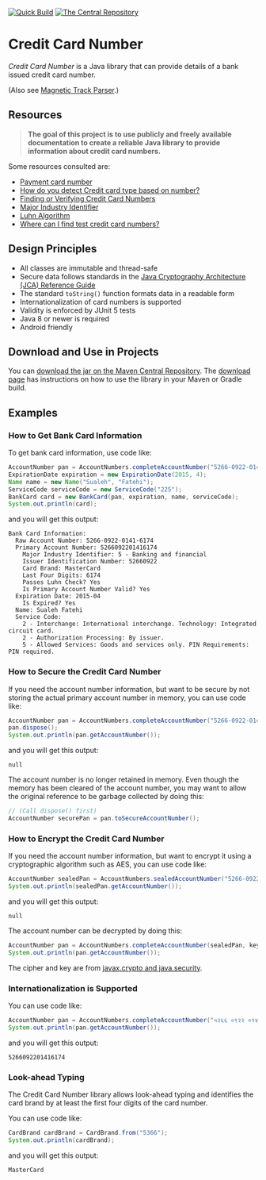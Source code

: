 <!-- markdownlint-disable MD040 MD041 MD004 MD012 -->
[![Quick Build](https://github.com/sualeh/creditcardnumber/workflows/Quick%20Build/badge.svg)](https://github.com/sualeh/creditcardnumber/actions?query=workflow%3A%22Quick+Build%22)
[![The Central Repository](https://img.shields.io/maven-central/v/us.fatehi/creditcardnumber.svg)](https://search.maven.org/search?q=g:us.fatehi%20creditcardnumber*)


# Credit Card Number

*Credit Card Number* is a Java library that can provide details of a bank issued
credit card number.

(Also see [Magnetic Track Parser](https://github.com/sualeh/magnetictrackparser).)


## Resources

> **The goal of this project is to use publicly and freely available documentation
to create a reliable Java library to provide information about credit card numbers.**

Some resources consulted are:

- [Payment card number](https://en.wikipedia.org/wiki/Payment_card_number)
- [How do you detect Credit card type based on number?](http://stackoverflow.com/questions/72768/how-do-you-detect-credit-card-type-based-on-number)
- [Finding or Verifying Credit Card Numbers](http://www.regular-expressions.info/creditcard.html)
- [Major Industry Identifier](https://en.wikipedia.org/wiki/ISO/IEC_7812#Major_industry_identifier)
- [Luhn Algorithm](http://en.wikipedia.org/wiki/Luhn_algorithm)
- [Where can I find test credit card numbers?](https://www.paypal.com/us/smarthelp/article/where-can-i-find-test-credit-card-numbers-ts2157)


## Design Principles

- All classes are immutable and thread-safe
- Secure data follows standards in the
[Java Cryptography Architecture (JCA) Reference Guide](https://docs.oracle.com/javase/8/docs/technotes/guides/security/crypto/CryptoSpec.html#PBEEx)
- The standard `toString()` function formats data in a readable form
- Internationalization of card numbers is supported
- Validity is enforced by JUnit 5 tests
- Java 8 or newer is required
- Android friendly


## Download and Use in Projects

You can [download the jar on the Maven Central Repository](https://search.maven.org/artifact/us.fatehi/creditcardnumber).
The [download page](https://search.maven.org/artifact/us.fatehi/creditcardnumber) has instructions on how to use the library in your Maven or Gradle build.


## Examples

### How to Get Bank Card Information

To get bank card information, use code like:

```java
AccountNumber pan = AccountNumbers.completeAccountNumber("5266-0922-0141-6174");
ExpirationDate expiration = new ExpirationDate(2015, 4);
Name name = new Name("Sualeh", "Fatehi");
ServiceCode serviceCode = new ServiceCode("225");
BankCard card = new BankCard(pan, expiration, name, serviceCode);
System.out.println(card);
```

and you will get this output:

```
Bank Card Information:
  Raw Account Number: 5266-0922-0141-6174
  Primary Account Number: 5266092201416174
    Major Industry Identifier: 5 - Banking and financial
    Issuer Identification Number: 52660922
    Card Brand: MasterCard
    Last Four Digits: 6174
    Passes Luhn Check? Yes
    Is Primary Account Number Valid? Yes
  Expiration Date: 2015-04
    Is Expired? Yes
  Name: Sualeh Fatehi
  Service Code:
    2 - Interchange: International interchange. Technology: Integrated circuit card.
    2 - Authorization Processing: By issuer.
    5 - Allowed Services: Goods and services only. PIN Requirements: PIN required.
```


### How to Secure the Credit Card Number

If you need the account number information, but want to be secure by not storing the actual primary account number in memory, you can use code like:

```java
AccountNumber pan = AccountNumbers.completeAccountNumber("5266-0922-0141-6174");
pan.dispose();
System.out.println(pan.getAccountNumber());
```

and you will get this output:

```
null

```

The account number is no longer retained in memory. Even though the memory has been cleared of
the account number, you may want to allow the original reference to be garbage collected by
doing this:

```java
// (Call dispose() first)
AccountNumber securePan = pan.toSecureAccountNumber();
```


### How to Encrypt the Credit Card Number

If you need the account number information, but want to encrypt it using a cryptographic algorithm such as AES, you can use code like:

```java
AccountNumber sealedPan = AccountNumbers.sealedAccountNumber("5266-0922-0141-6174", cipher);
System.out.println(sealedPan.getAccountNumber());
```

and you will get this output:

```
null

```

The account number can be decrypted by doing this:

```java
AccountNumber pan = AccountNumbers.completeAccountNumber(sealedPan, key);
System.out.println(pan.getAccountNumber());
```

The cipher and key are from [javax.crypto and java.security](https://docs.oracle.com/en/java/javase/17/security/java-security-overview1.html).


### Internationalization is Supported

You can use code like:

```java
AccountNumber pan = AccountNumbers.completeAccountNumber("५२६६ ०९२२ ०१४१ ६१७४");
System.out.println(pan.getAccountNumber());
```

and you will get this output:

```
5266092201416174
```


### Look-ahead Typing

The Credit Card Number library allows look-ahead typing and identifies the
card brand by at least the first four digits of the card number.

You can use code like:

```java
CardBrand cardBrand = CardBrand.from("5366");
System.out.println(cardBrand);
```

and you will get this output:

```
MasterCard
```
